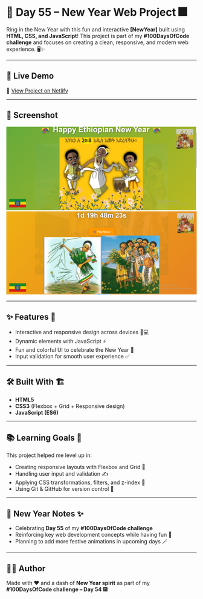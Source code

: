 # 🎉 Day 55 – New Year Web Project 🎆

Ring in the New Year with this fun and interactive **\[NewYear]** built using **HTML, CSS, and JavaScript**!
This project is part of my **#100DaysOfCode challenge** and focuses on creating a clean, responsive, and modern web experience. 🖥️✨

---

## 🚀 Live Demo

🔗 [View Project on Netlify](https://your-netlify-link.netlify.app)

---

## 📸 Screenshot

![App Screenshot](./images/screenshot.png)
![App Screenshot](./images/screenshot2.png)

---

## ✨ Features 🎊

* Interactive and responsive design across devices 📱💻
* Dynamic elements with JavaScript ⚡
* Fun and colorful UI to celebrate the New Year 🎇
* Input validation for smooth user experience ✅

---

## 🛠️ Built With 🏗️

* **HTML5**
* **CSS3** (Flexbox + Grid + Responsive design)
* **JavaScript (ES6)**

---

## 📚 Learning Goals 📖

This project helped me level up in:

* Creating responsive layouts with Flexbox and Grid 📐
* Handling user input and validation ✍️
* Applying CSS transformations, filters, and z-index 🎨
* Using Git & GitHub for version control 🐙

---

## 🎇 New Year Notes ✨

* Celebrating **Day 55** of my **#100DaysOfCode challenge**
* Reinforcing key web development concepts while having fun 🎉
* Planning to add more festive animations in upcoming days 🪄

---

## 👨‍💻 Author

Made with ❤️ and a dash of **New Year spirit** as part of my **#100DaysOfCode challenge – Day 54** 🎆
